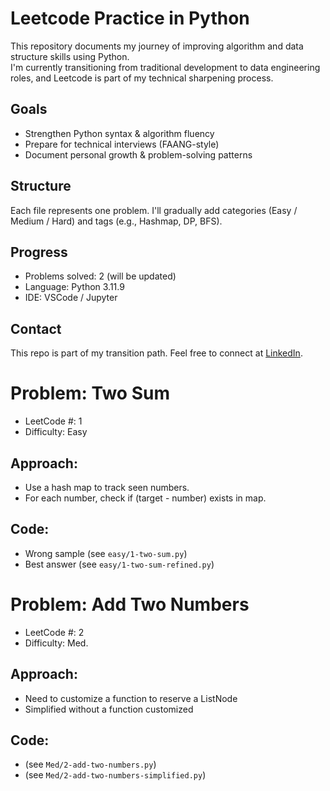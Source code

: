 # Leetcode Practice in Python

This repository documents my journey of improving algorithm and data structure skills using Python.  
I'm currently transitioning from traditional development to data engineering roles, and Leetcode is part of my technical sharpening process.

## Goals

- Strengthen Python syntax & algorithm fluency
- Prepare for technical interviews (FAANG-style)
- Document personal growth & problem-solving patterns

## Structure

Each file represents one problem.
I'll gradually add categories (Easy / Medium / Hard) and tags (e.g., Hashmap, DP, BFS).

## Progress

- Problems solved: 2 (will be updated)
- Language: Python 3.11.9
- IDE: VSCode / Jupyter

## Contact

This repo is part of my transition path. Feel free to connect at [LinkedIn](https://www.linkedin.com/in/zheziv-26ba77194/).

# Problem: Two Sum
- LeetCode #: 1
- Difficulty: Easy

## Approach:
- Use a hash map to track seen numbers.
- For each number, check if (target - number) exists in map.

## Code:
- Wrong sample (see `easy/1-two-sum.py`)
- Best answer (see `easy/1-two-sum-refined.py`)

# Problem: Add Two Numbers
- LeetCode #: 2
- Difficulty: Med.

## Approach:
- Need to customize a function to reserve a ListNode
- Simplified without a function customized

## Code:
- (see `Med/2-add-two-numbers.py`)
- (see `Med/2-add-two-numbers-simplified.py`)
